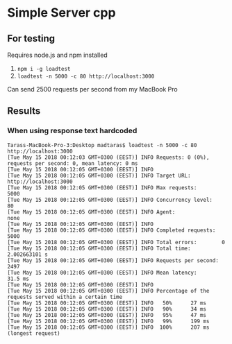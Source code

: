 # Simple Server cpp

## For testing
Requires node.js and npm installed

1. `npm i -g loadtest`  
2. `loadtest -n 5000 -c 80 http://localhost:3000`

Can send 2500 requests per second from my MacBook Pro

## Results

### When using response text hardcoded
```
Tarass-MacBook-Pro-3:Desktop madtaras$ loadtest -n 5000 -c 80 http://localhost:3000
[Tue May 15 2018 00:12:03 GMT+0300 (EEST)] INFO Requests: 0 (0%), requests per second: 0, mean latency: 0 ms
[Tue May 15 2018 00:12:05 GMT+0300 (EEST)] INFO 
[Tue May 15 2018 00:12:05 GMT+0300 (EEST)] INFO Target URL:          http://localhost:3000
[Tue May 15 2018 00:12:05 GMT+0300 (EEST)] INFO Max requests:        5000
[Tue May 15 2018 00:12:05 GMT+0300 (EEST)] INFO Concurrency level:   80
[Tue May 15 2018 00:12:05 GMT+0300 (EEST)] INFO Agent:               none
[Tue May 15 2018 00:12:05 GMT+0300 (EEST)] INFO 
[Tue May 15 2018 00:12:05 GMT+0300 (EEST)] INFO Completed requests:  5000
[Tue May 15 2018 00:12:05 GMT+0300 (EEST)] INFO Total errors:        0
[Tue May 15 2018 00:12:05 GMT+0300 (EEST)] INFO Total time:          2.002663101 s
[Tue May 15 2018 00:12:05 GMT+0300 (EEST)] INFO Requests per second: 2497
[Tue May 15 2018 00:12:05 GMT+0300 (EEST)] INFO Mean latency:        31.5 ms
[Tue May 15 2018 00:12:05 GMT+0300 (EEST)] INFO 
[Tue May 15 2018 00:12:05 GMT+0300 (EEST)] INFO Percentage of the requests served within a certain time
[Tue May 15 2018 00:12:05 GMT+0300 (EEST)] INFO   50%      27 ms
[Tue May 15 2018 00:12:05 GMT+0300 (EEST)] INFO   90%      34 ms
[Tue May 15 2018 00:12:05 GMT+0300 (EEST)] INFO   95%      47 ms
[Tue May 15 2018 00:12:05 GMT+0300 (EEST)] INFO   99%      199 ms
[Tue May 15 2018 00:12:05 GMT+0300 (EEST)] INFO  100%      207 ms (longest request)
```